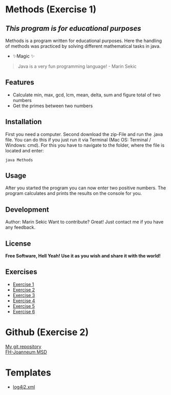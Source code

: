 # Methods (Exercise 1)
## _This program is for educational purposes_

Methods is a program written for educational purposes. Here the handling of methods was practiced by solving different mathematical tasks in java.

- ✨Magic ✨

> Java is a very fun programming language! - Marin Sekic

## Features

- Calculate min, max, gcd, lcm, mean, delta, sum and figure total of two numbers
- Get the primes between two numbers

## Installation

First you need a computer.
Second download the zip-File and run the .java file.
You can do this if you just run it via Terminal (Mac OS: Terminal / Windows: cmd). For this you have to navigate to the folder, where the file is located and enter:
```
java Methods
```

## Usage

After you started the program you can now enter two positive numbers. The program calculates and prints the results on the console for you.

## Development

Author: Marin Sekic
Want to contribute? Great!
Just contact me if you have any feedback.

## License

**Free Software, Hell Yeah! Use it as you wish and share it with the world!**

## Exercises

- [Exercise 1](exercise1.md)
- [Exercise 2](exercise2.md)
- [Exercise 3](exercise3.md)
- [Exercise 4](exercise4.md)
- [Exercise 5](exercise5.md)
- [Exercise 6](exercise6.md)

# Github (Exercise 2)

[My git repository](https://github.com/mrnskc/msd21_sekic_marin.git)
\
[FH-Joanneum MSD](https://www.fh-joanneum.at/mobile-software-development/bachelor/)

# Templates

- [log4j2.xml](src/main/resources/log4j2.xml.template)